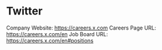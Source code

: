 # Twitter

Company Website: https://careers.x.com
Careers Page URL: https://careers.x.com/en
Job Board URL: https://careers.x.com/en#positions